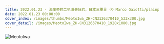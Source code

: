 ```yaml
---
title: 2022.01.23 - 海岸旁的二见浦夫妇岩，日本三重县 (© Marco Gaiotti/plainpicture)
date: 2022.01.23 00:00:00
cover_index: /images/thumbs/MeotoIwa_ZH-CN3126370410_533x300.jpg
cover_detail: /images/MeotoIwa_ZH-CN3126370410_1920x1080.jpg
---
```


![MeotoIwa](/images/MeotoIwa_ZH-CN3126370410_1920x1080.jpg)
